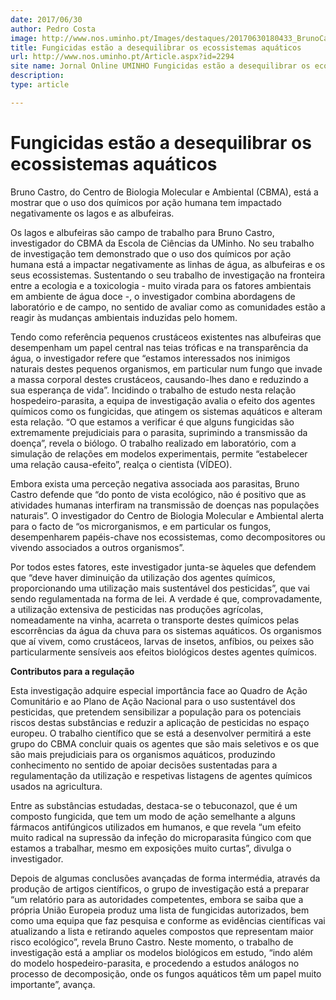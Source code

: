 ```yaml
---
date: 2017/06/30
author: Pedro Costa
image: http://www.nos.uminho.pt/Images/destaques/20170630180433_BrunoCastroI.jpg
title: Fungicidas estão a desequilibrar os ecossistemas aquáticos
url: http://www.nos.uminho.pt/Article.aspx?id=2294
site name: Jornal Online UMINHO Fungicidas estão a desequilibrar os ecossistemas aquáticos
description: 
type: article

---
```

# Fungicidas estão a desequilibrar os ecossistemas aquáticos




Bruno Castro, do Centro de Biologia Molecular e Ambiental (CBMA), está a mostrar que o uso dos químicos por ação humana tem impactado negativamente os lagos e as albufeiras.

Os lagos e albufeiras são campo de trabalho para Bruno Castro, investigador do CBMA da Escola de Ciências da UMinho. No seu trabalho de investigação tem demonstrado que o uso dos químicos por ação humana está a impactar negativamente as linhas de água, as albufeiras e os seus ecossistemas. Sustentando o seu trabalho de investigação na fronteira entre a ecologia e a toxicologia - muito virada para os fatores ambientais em ambiente de água doce -, o investigador combina abordagens de laboratório e de campo, no sentido de avaliar como as comunidades estão a reagir às mudanças ambientais induzidas pelo homem.

Tendo como referência pequenos crustáceos existentes nas albufeiras que desempenham um papel central nas teias tróficas e na transparência da água, o investigador refere que “estamos interessados nos inimigos naturais destes pequenos organismos, em particular num fungo que invade a massa corporal destes crustáceos, causando-lhes dano e reduzindo a sua esperança de vida”. Incidindo o trabalho de estudo nesta relação hospedeiro-parasita, a equipa de investigação avalia o efeito dos agentes químicos como os fungicidas, que atingem os sistemas aquáticos e alteram esta relação. “O que estamos a verificar é que alguns fungicidas são extremamente prejudiciais para o parasita, suprimindo a transmissão da doença”, revela o biólogo. O trabalho realizado em laboratório, com a simulação de relações em modelos experimentais, permite “estabelecer uma relação causa-efeito”, realça o cientista (VÍDEO).

Embora exista uma perceção negativa associada aos parasitas, Bruno Castro defende que “do ponto de vista ecológico, não é positivo que as atividades humanas interfiram na transmissão de doenças nas populações naturais”. O investigador do Centro de Biologia Molecular e Ambiental alerta para o facto de “os microrganismos, e em particular os fungos, desempenharem papéis-chave nos ecossistemas, como decompositores ou vivendo associados a outros organismos”.

Por todos estes fatores, este investigador junta-se àqueles que defendem que “deve haver diminuição da utilização dos agentes químicos, proporcionando uma utilização mais sustentável dos pesticidas”, que vai sendo regulamentada na forma de lei. A verdade é que, comprovadamente, a utilização extensiva de pesticidas nas produções agrícolas, nomeadamente na vinha, acarreta o transporte destes químicos pelas escorrências da água da chuva para os sistemas aquáticos. Os organismos que aí vivem, como crustáceos, larvas de insetos, anfíbios, ou peixes são particularmente sensíveis aos efeitos biológicos destes agentes químicos.

**Contributos para a regulação** 

Esta investigação adquire especial importância face ao Quadro de Ação Comunitário e ao Plano de Ação Nacional para o uso sustentável dos pesticidas, que pretendem sensibilizar a população para os potenciais riscos destas substâncias e reduzir a aplicação de pesticidas no espaço europeu. O trabalho científico que se está a desenvolver permitirá a este grupo do CBMA concluir quais os agentes que são mais seletivos e os que são mais prejudiciais para os organismos aquáticos, produzindo conhecimento no sentido de apoiar decisões sustentadas para a regulamentação da utilização e respetivas listagens de agentes químicos usados na agricultura.

Entre as substâncias estudadas, destaca-se o tebuconazol, que é um composto fungicida, que tem um modo de ação semelhante a alguns fármacos antifúngicos utilizados em humanos, e que revela “um efeito muito radical na supressão da infeção do microparasita fúngico com que estamos a trabalhar, mesmo em exposições muito curtas”, divulga o investigador.

Depois de algumas conclusões avançadas de forma intermédia, através da produção de artigos científicos, o grupo de investigação está a preparar “um relatório para as autoridades competentes, embora se saiba que a própria União Europeia produz uma lista de fungicidas autorizados, bem como uma equipa que faz pesquisa e conforme as evidências científicas vai atualizando a lista e retirando aqueles compostos que representam maior risco ecológico”, revela Bruno Castro. Neste momento, o trabalho de investigação está a ampliar os modelos biológicos em estudo, “indo além do modelo hospedeiro-parasita, e procedendo a estudos análogos no processo de decomposição, onde os fungos aquáticos têm um papel muito importante”, avança.
